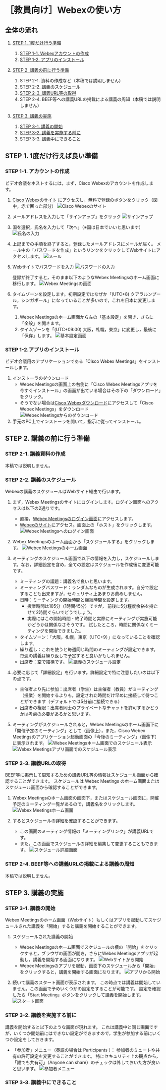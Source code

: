 # ［教員向け］Webexの使い方

## 全体の流れ

1. [STEP 1. 1度だけ行う準備](#prepare_once)
    1. [STEP 1-1. Webexアカウントの作成](#make_new_account)
    1. [STEP 1-2. アプリのインストール](#app_install)

1. [STEP 2. 講義の前に行う準備](#prepare_class)
    1. STEP 2-1. 資料の作成など（本稿では説明しません）
    1. [STEP 2-2. 講義のスケジュール](#schedule_class)
    1. [STEP 2-3. 講義URL等の取得](#obtain_class_url)
    1. STEP 2-4. BEEF等への講義URLの掲載による講義の周知（本稿では説明しません）

1. [STEP 3. 講義の実施](#do_class)
    1. [STEP 3-1. 講義の開始](#start_class)
    1. [STEP 3-2. 講義を実施する前に](#before_starting_class)
    1. [STEP 3-3. 講義中にできること](#during_class)

<h2 id="prepare_once">STEP 1. 1度だけ行えば良い準備</h2>

<h3 id="make_new_account">STEP 1-1. アカウントの作成</h3>

ビデオ会議をホストするには，まず，Cisco Webexのアカウントを作成します。

1. [Cisco Webexのサイト](https://www.webex.com/ja/) にアクセスし，無料で登録のボタンをクリック（図中，赤で囲った部分）
   ![Cisco Webexのサイト](imgs/webex_account_1.png)

1. メールアドレスを入力して「サインアップ」をクリック
   ![サインアップ](imgs/webex_account_2.png)

1. 国を選択，氏名を入力して「次へ」（※国は日本でいいと思います）
   ![氏名の入力](imgs/webex_account_3.png)

1. 上記までの手順を終了すると，登録したメールアドレスにメールが届く。
   メール中の「パスワードを作成」というリンクをクリックしてWebサイトにアクセスします。
    ![メール](imgs/webex_account_4.png)

1. Webサイトでパスワードを入力
   ![パスワードの入力](imgs/webex_account_5.png)

   登録が終了すると，そのまま以下のようなWebex Meetingsのホーム画面に移行します。
   ![Webex Meetingsの画面](imgs/webex_meetings_dashboard.png)

1. タイムゾーンを設定します。初期設定ではなぜか「(UTC+8) クアラルンプール，シンガポール」になっていることが多いので，これを日本に変更します。
    1. Webex Meetingsのホーム画面から左の「基本設定」を開き，さらに「全般」を開きます。
    1. タイムゾーンを「(UTC+09:00) 大阪，札幌，東京」に変更し，最後に「保存」します。
       ![基本設定画面](imgs/webex_timezone_setting.png)

<h3 id="app_install">STEP 1-2.アプリのインストール</h3>

ビデオ会議用のアプリケーションである「Cisco Webex Meetings」をインストールします。

1. インストーラのダウンロード
    - Webex Meetingsの画面上の右側に「Cisco Webex Meetingsアプリを今すぐインストール」の画面が出ている場合はその下の「ダウンロード」をクリック。
    - そうでない場合は[Cisco Webexダウンロード](https://www.webex.com/ja/downloads.html)にアクセスして「Cisco Webex Meetings」をダウンロード
    ![Webex Meetingsからのダウンロード](imgs/webex_meeting_dl_1.png)
1. 手元のPC上でインストーラを開いて，指示に従ってインストール。


<h2 id="prepare_class">STEP 2. 講義の前に行う準備</h2>

### STEP 2-1. 講義資料の作成

本稿では説明しません。

<h3 id="schedule_class">STEP 2-2. 講義のスケジュール</h3>

Webexの講義のスケジュールはWebサイト経由で行います。

1. まず，Webex Meetingsのサイトにログインします。ログイン画面へのアクセスは以下の2通りです。
    - 直接，[Webex Meetingsのログイン画面](https://www.webex.co.jp/go/jp_host-meeting)にアクセスします。
    - [Webexのサイト](https://www.webex.com)にアクセス。画面上の「ホスト」をクリックします。
    ![Webex Meetingsへのログイン画面](imgs/webex_signin.png)

1. Webex Meetingsのホーム画面から「スケジュールする」をクリックします。
   ![Webex Meetingsのホーム画面](imgs/webex_class_schedule_1.png)

1. ミーティングのスケジュール画面で以下の情報を入力し，スケジュールします。なお，詳細設定を含め，全ての設定はスケジュールを作成後に変更可能です。
    - ミーティングの議題：講義名で良いと思います。
    - ミーティングバスワード：ランダムなものが生成されます。自分で設定することも出来ますが，セキュリティ上あまりお薦めしません。
    - 日時：ミーティングの開始時間と継続時間を設定します。
        - 授業時間は105分（1時間45分）ですが，
        前後に5分程度余裕を持たせて2時間ぐらいでどうでしょう。
        - 実際にはこの開始時間・終了時間と実際にミーティングが実施可能かどうかは関係なさそうです。
        試したところ，時間に関係なくミーティングを開始できました。
    - タイムゾーン：「大阪，札幌，東京（UTC+9）」になっていることを確認します。
    - 繰り返し：これを使うと毎週同じ時間のミーティングが設定できます。毎週の講義は繰り返しで予定すると良いかもしれません。
    - 出席者：空で結構です。
    ![講義のスケジュール設定](imgs/webex_class_schedule_2.png)

1. 必要に応じて「詳細設定」を行います。詳細設定で特に注意したいのは以下の点です。
    - 主催者より先に参加：出席者（学生）は主催者（教員）がミーティング（授業）を開始するよりも，設定された時間だけ早めに接続して待つことができます（デフォルトでは5分前に接続できる）
    - 出席者の権限：出席者同士のプライベートなチャットを許可するかどうかは考慮の必要があるかと思います。

1. ミーティングがスケジュールされると，Webex Meetingsのホーム画面下に「開催予定のミーティング」として（画像上），また，Cisco Webex Meetingsのアプリケーション起動画面の「今後のミーティング」（画像下）に表示されます。
   ![Webex Meetingsホーム画面でのスケジュール表示](imgs/webex_schedule_view_web.png)
   ![Webex Meetingsアプリ画面でのスケジュール表示](imgs/webex_schedule_view_app.png)

<h3 id="obtain_class_url">STEP 2-3. 講義URLの取得</h3>

BEEF等に掲示して周知するための講義URL等の情報はスケジュール画面から確認することができます。
スケジュールは Webex Meetings のホーム画面またはスケジュール画面から確認することができます。

1. Webex Meetingsのホーム画面の画面下，またはスケジュール画面に，開催予定のミーティング一覧があるので，講義名をクリックします。
   ![Webex Meetingsホーム画面](imgs/webex_get_schedule_url_1.png)

1. するとスケジュールの詳細を確認することができます。
    - この画面のミーティング情報の「ミーティングリンク」が講義URLです。
    - また，この画面でスケジュールの詳細を編集して変更することもできます。
    ![スケジュール詳細画面](imgs/webex_get_schedule_url_2.png)

### STEP 2-4. BEEF等への講義URLの掲載による講義の周知

本稿では説明しません。

<h2 id="do_class">STEP 3. 講義の実施</h2>

<h3 id="start_class">STEP 3-1. 講義の開始</h3>

Webex Meetingsのホーム画面（Webサイト）もしくはアプリを起動してスケジュールされた講義を「開始」すると講義を開始することができます。
1. スケジュールされた講義の開始
   - Webex Meetingsのホーム画面でスケジュールの横の「開始」をクリックすると，ブラウザの画面が開き，さらにWebex Meetingsアプリが起動し，講義を開始する画面になります。
    ![Webサイトから開始](imgs/webex_start_class_1.png)
    - Webex Meetingsのアプリを起動，画面下のスケジュールから「開始」をクリックすると，講義を開始する画面になります。
    ![アプリから開始](imgs/webex_start_class_2.png)

1. 続いて講義のスタート画面が表示されます。
   この時点では講義は開始していません。この画面で予めいくつかの設定をすることが可能です。
   設定を確認したら「Start Meeting」ボタンをクリックして講義を開始します。
    ![スタート画面](imgs/webex_start_class_3.png)

<h3 id="before_starting_class">STEP 3-2. 講義を実施する前に</h3>

講義を開始すると以下のような画面が現れます。
これは講義中と同じ画面ですが，いくつか開始前にはできない設定ができますので，学生が参加する前にいくつか設定をしておきます。

- 「参加者」メニュー（英語の場合は Participants ）：
  参加者のミュートや共有の許可設定を変更することができます。
  特にセキュリティ上の観点から，「誰でも共有可」（Anyone can share）のチェックは外しておいた方が良いと思います。
  ![参加者メニュー](imgs/webex_menu_participants.png)


<h3 id="during_class">STEP 3-3. 講義中にできること</h3>


